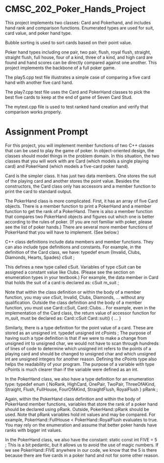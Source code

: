 # CMSC_202_Poker_Hands_Project
This project implements two classes: Card and Pokerhand, and includes hand rank and comparison functions.
Enumerated types are used for suit, card value, and poker hand type.

Bubble sorting is used to sort cards based on their point value.

Poker hand types including one pair, two pair, flush, royal flush, straight, straight flush, full house, four of a kind, three of a kind, and high card are found and hand scores can be directly compared against one another.
This project implements the backbone of a full poker game.

The play5.cpp test file illustrates a simple case of comparing a five card hand with another five card hand.

The play7.cpp test file uses the Card and PokerHand classes to pick the best five cards to keep at the end of game of Seven Card Stud.

The mytest.cpp file is used to test ranked hand creation and verify that comparison works properly.

# Assignment Prompt

For this project, you will implement member functions of two C++ classes that can be used to play the game of poker. In object-oriented design, the classes should model things in the problem domain. In this situation, the two classes that you will work with are Card (which models a single playing card) and PokerHand (which models a five-card poker hand).

Card is the simpler class. It has just two data members. One stores the suit of the playing card and another stores the point value. Besides the constructors, the Card class only has accessors and a member function to print the card to standard output.

The PokerHand class is more complicated. First, it has an array of five Card objects. There is a member function to print a PokerHand and a member function to get the rank of a PokerHand. There is also a member function that compares two PokerHand objects and figures out which one is better according to the rules of poker. (If you are not familiar with poker, please see the list of poker hands.) There are several more member functions of PokerHand that you will have to implement. (See below.)

C++ class definitions include data members and member functions. They can also include type definitions and constants. For example, in the definition of the Card class, we have:
   typedef enum {Invalid, Clubs, Diamonds, Hearts, Spades} cSuit ; 

This defines a new type called cSuit. Variables of type cSuit can be assigned a constant value like Clubs. (Please see the section on enumeration types in your textbook.) For example, the data member in Card that holds the suit of a card is declared as:
   cSuit m_suit ; 

Note that within the class definition or within the body of a member function, you may use cSuit, Invalid, Clubs, Diamonds, ... without any qualification. Outside the class definition and the body of a member function, you must use Card::cSuit, Card::Clubs... For example, even in the implementation of the Card class, the return value of accessor function for m_suit, must be declared as:
   Card::cSuit Card::suit() { 
      ...
   }

Similarly, there is a type definition for the point value of a card. These are stored as an unsigned int.
   typedef unsigned int cPoints ;
The purpose of having such a type definition is that if we were to make a change from unsigned int to unsigned char, we would not have to scan through hundreds of lines of code to determine which unsigned int refers to the points of a playing card and should be changed to unsigned char and which unsigned int are unsigned integers for another reason. Defining the cPoints type also helps the readability of your program. The purpose of a variable with type cPoints is much clearer than if the variable were defined as an int.

In the PokerHand class, we also have a type definition for an enumeration type:
   typedef enum { NoRank, HighCard, OnePair, TwoPair, ThreeOfAKind,
      Straight, Flush, FullHouse, FourOfAKind, StraightFlush,
      RoyalFlush } pRank ;

Again, within the PokerHand class definition and within the body of PokerHand member functions, variables that store the rank of a poker hand should be declared using pRank. Outside, PokerHand::pRank should be used. Note that pRank variables hold int values and may be compared. For example,
   PokerHand::FullHouse < PokerHand::RoyalFlush
evaluates to true. You may rely on the enumeration and assume that better poker hands have ranks with bigger int values.

In the PokerHand class, we also have the constant:
   static const int FIVE = 5 ;
This is a bit pedantic, but it allows us to avoid the use of magic numbers. If we see PokerHand::FIVE anywhere in our code, we know that the 5 is there because there are five cards in a poker hand and not for some other reason. 
